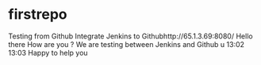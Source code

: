 # firstrepo
Testing from Github 
Integrate Jenkins to Githubhttp://65.1.3.69:8080/
Hello there
How are you ?
We are testing between Jenkins and Github u
13:02
13:03
Happy to help you 

